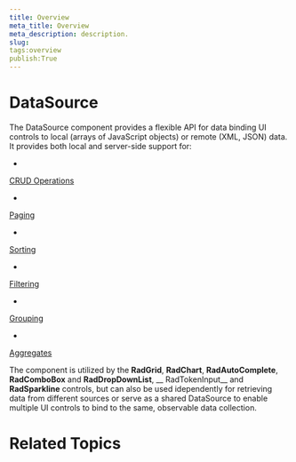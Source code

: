 ```yaml
---
title: Overview
meta_title: Overview
meta_description: description.
slug: 
tags:overview
publish:True
---
```



# DataSource

The DataSource component provides a flexible API for data binding UI controls to local (arrays of JavaScript objects) or remote (XML, JSON) data. It provides
					both local and server-side support for:
				

* 

[CRUD Operations](142aaf90-387f-4688-9e64-11e31edbdf75)

* 

[Paging](7de51abc-2f81-477a-9867-9740d04a3888)

* 

[Sorting](d55b84e4-bc0f-45d6-827a-0e41d4533a74)

* 

[Filtering](69ac0343-692f-402f-a04d-0d00498f34da)

* 

[Grouping](f5db7e1e-a78f-4f08-9ecc-ba6abe96d770)

* 

[Aggregates](81da975d-5587-4628-aff2-35a77e154a5a)

The component is utilized by the __RadGrid__, __RadChart__,
					__RadAutoComplete__, __RadComboBox__ and __RadDropDownList__, __
					RadTokenInput__ and __RadSparkline__ controls, but can also 
					be used idependently for retrieving data from different sources or serve as a shared DataSource to enable multiple UI controls to bind to the same, 
					observable data collection.
				

# Related Topics

